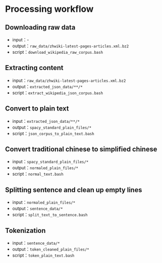 # Processing workflow

## Downloading raw data
   * input：-
   * output：`raw_data/zhwiki-latest-pages-articles.xml.bz2`
   * script：`download_wikipedia_raw_corpus.bash`

## Extracting content
   * input：`raw_data/zhwiki-latest-pages-articles.xml.bz2`
   * output：`extracted_json_data/**/*`
   * script：`extract_wikipedia_json_corpus.bash`

## Convert to plain text
   * input：`extracted_json_data/**/*`
   * output：`spacy_standard_plain_files/*`
   * script：`json_corpus_to_plain_text.bash`

## Convert traditional chinese to simplified chinese
   * input：`spacy_standard_plain_files/*`
   * output：`normaled_plain_files/*`
   * script：`normal_text.bash`

## Splitting sentence and clean up empty lines
   * input：`normaled_plain_files/*`
   * output：`sentence_data/*`
   * script：`split_text_to_sentence.bash`

## Tokenization
   * input：`sentence_data/*`
   * output：`token_cleaned_plain_files/*`
   * script：`token_plain_text.bash`
